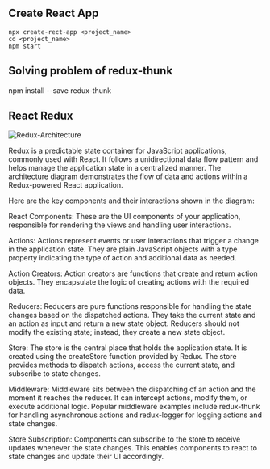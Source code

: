 ## Create React App
```
npx create-rect-app <project_name>
cd <project_name>
npm start
```

## Solving problem of redux-thunk 
npm install --save redux-thunk

## React Redux
![Redux-Architecture](https://static.javatpoint.com/tutorial/reactjs/images/react-redux-architecture.png)

Redux is a predictable state container for JavaScript applications, commonly used with React. It follows a unidirectional data flow pattern and helps manage the application state in a centralized manner. The architecture diagram demonstrates the flow of data and actions within a Redux-powered React application.

Here are the key components and their interactions shown in the diagram:

React Components: These are the UI components of your application, responsible for rendering the views and handling user interactions.

Actions: Actions represent events or user interactions that trigger a change in the application state. They are plain JavaScript objects with a type property indicating the type of action and additional data as needed.

Action Creators: Action creators are functions that create and return action objects. They encapsulate the logic of creating actions with the required data.

Reducers: Reducers are pure functions responsible for handling the state changes based on the dispatched actions. They take the current state and an action as input and return a new state object. Reducers should not modify the existing state; instead, they create a new state object.

Store: The store is the central place that holds the application state. It is created using the createStore function provided by Redux. The store provides methods to dispatch actions, access the current state, and subscribe to state changes.

Middleware: Middleware sits between the dispatching of an action and the moment it reaches the reducer. It can intercept actions, modify them, or execute additional logic. Popular middleware examples include redux-thunk for handling asynchronous actions and redux-logger for logging actions and state changes.

Store Subscription: Components can subscribe to the store to receive updates whenever the state changes. This enables components to react to state changes and update their UI accordingly.